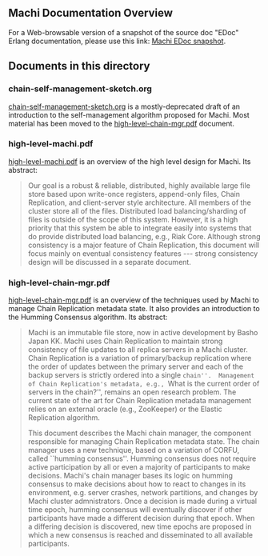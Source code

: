 ## Machi Documentation Overview

For a Web-browsable version of a snapshot of the source doc "EDoc"
Erlang documentation, please use this link:
[Machi EDoc snapshot](https://basho.github.io/machi/edoc/).

## Documents in this directory

### chain-self-management-sketch.org

[chain-self-management-sketch.org](chain-self-management-sketch.org)
is a mostly-deprecated draft of
an introduction to the
self-management algorithm proposed for Machi.  Most material has been
moved to the [high-level-chain-mgr.pdf](high-level-chain-mgr.pdf) document.

### high-level-machi.pdf

[high-level-machi.pdf](high-level-machi.pdf)
is an overview of the high level design for
Machi.  Its abstract:

> Our goal is a robust & reliable, distributed, highly available large
> file store based upon write-once registers, append-only files, Chain
> Replication, and client-server style architecture.  All members of
> the cluster store all of the files.  Distributed load
> balancing/sharding of files is outside of the scope of this system.
> However, it is a high priority that this system be able to integrate
> easily into systems that do provide distributed load balancing,
> e.g., Riak Core.  Although strong consistency is a major feature of
> Chain Replication, this document will focus mainly on eventual
> consistency features --- strong consistency design will be discussed
> in a separate document.

### high-level-chain-mgr.pdf

[high-level-chain-mgr.pdf](high-level-chain-mgr.pdf)
is an overview of the techniques used by
Machi to manage Chain Replication metadata state.  It also provides an
introduction to the Humming Consensus algorithm.  Its abstract:

> Machi is an immutable file store, now in active development by Basho
> Japan KK.  Machi uses Chain Replication to maintain strong consistency
> of file updates to all replica servers in a Machi cluster.  Chain
> Replication is a variation of primary/backup replication where the
> order of updates between the primary server and each of the backup
> servers is strictly ordered into a single ``chain''.  Management of
> Chain Replication's metadata, e.g., ``What is the current order of
> servers in the chain?'', remains an open research problem.  The
> current state of the art for Chain Replication metadata management
> relies on an external oracle (e.g., ZooKeeper) or the Elastic
> Replication algorithm.
> 
> This document describes the Machi chain manager, the component
> responsible for managing Chain Replication metadata state.  The chain
> manager uses a new technique, based on a variation of CORFU, called
> ``humming consensus''.
> Humming consensus does not require active participation by all or even
> a majority of participants to make decisions.  Machi's chain manager
> bases its logic on humming consensus to make decisions about how to
> react to changes in its environment, e.g. server crashes, network
> partitions, and changes by Machi cluster admnistrators.  Once a
> decision is made during a virtual time epoch, humming consensus will
> eventually discover if other participants have made a different
> decision during that epoch.  When a differing decision is discovered,
> new time epochs are proposed in which a new consensus is reached and
> disseminated to all available participants.
